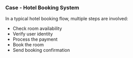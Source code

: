 ### Case - Hotel Booking System

In a typical hotel booking flow, multiple steps are involved:
- Check room availability
- Verify user identity
- Process the payment
- Book the room
- Send booking confirmation

